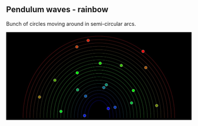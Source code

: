 ## Pendulum waves - rainbow

Bunch of circles moving around in semi-circular arcs.

![Test image](../Screenshots/Pendulum%20wave%20-%20rainbow.jpg)
